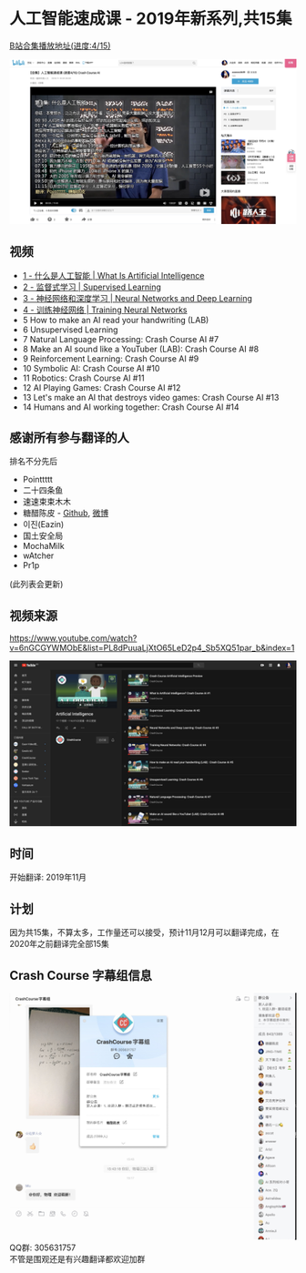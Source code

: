 # 人工智能速成课 - 2019年新系列,共15集
[B站合集播放地址(进度:4/15)](https://www.bilibili.com/video/av75822322/)  

![题图](image/img.jpg)

## 视频
* [1 - 什么是人工智能 | What Is Artificial Intelligence](https://www.bilibili.com/video/av74336721/)
* [2 - 监督式学习 | Supervised Learning](https://www.bilibili.com/video/av75707591/)
* [3 - 神经网络和深度学习 | Neural Networks and Deep Learning](https://www.bilibili.com/video/av75821839/)
* [4 - 训练神经网络 | Training Neural Networks](https://www.bilibili.com/video/av75892466)
* 5 How to make an AI read your handwriting (LAB)
* 6 Unsupervised Learning
* 7 Natural Language Processing: Crash Course AI #7
* 8 Make an AI sound like a YouTuber (LAB): Crash Course AI #8
* 9 Reinforcement Learning: Crash Course AI #9
* 10 Symbolic AI: Crash Course AI #10
* 11 Robotics: Crash Course AI #11
* 12 AI Playing Games: Crash Course AI #12
* 13 Let's make an AI that destroys video games: Crash Course AI #13
* 14 Humans and AI working together: Crash Course AI #14

## 感谢所有参与翻译的人
排名不分先后   
* Pointtttt
* 二十四条鱼
* 速速束束木木
* 糖醋陈皮 - [Github](https://github.com/1c7/), [微博](https://www.weibo.com/u/2004104451)
* 이진(Eazin)
* 国土安全局
* MochaMilk
* wAtcher
* Pr1p   

(此列表会更新)

## 视频来源
https://www.youtube.com/watch?v=6nGCGYWMObE&list=PL8dPuuaLjXtO65LeD2p4_Sb5XQ51par_b&index=1

![视频来源截图](image/yt.jpg)

## 时间
开始翻译: 2019年11月   

## 计划
因为共15集，不算太多，工作量还可以接受，预计11月12月可以翻译完成，在2020年之前翻译完全部15集     

## Crash Course 字幕组信息  

![字幕组截图](image/qq.jpg)    
QQ群: 305631757    
不管是围观还是有兴趣翻译都欢迎加群